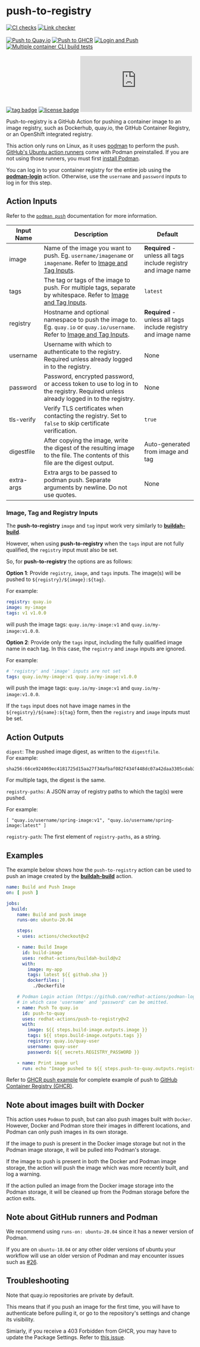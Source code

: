 # push-to-registry

[![CI checks](https://github.com/redhat-actions/push-to-registry/workflows/CI%20checks/badge.svg)](https://github.com/redhat-actions/push-to-registry/actions?query=workflow%3A%22CI+checks%22)
[![Link checker](https://github.com/redhat-actions/push-to-registry/workflows/Link%20checker/badge.svg)](https://github.com/redhat-actions/push-to-registry/actions?query=workflow%3A%22Link+checker%22)
<br><br>
[![Push to Quay.io](https://github.com/redhat-actions/push-to-registry/actions/workflows/quay-push.yaml/badge.svg)](https://github.com/redhat-actions/push-to-registry/actions/workflows/quay-push.yaml)
[![Push to GHCR](https://github.com/redhat-actions/push-to-registry/actions/workflows/ghcr-push.yaml/badge.svg)](https://github.com/redhat-actions/push-to-registry/actions/workflows/ghcr-push.yaml)
[![Login and Push](https://github.com/redhat-actions/push-to-registry/workflows/Login%20and%20Push/badge.svg)](https://github.com/redhat-actions/push-to-registry/actions?query=workflow%3A%22Login+and+Push%22)
[![Multiple container CLI build tests](https://github.com/redhat-actions/push-to-registry/workflows/Multiple%20container%20CLI%20build%20tests/badge.svg)](https://github.com/redhat-actions/push-to-registry/actions?query=workflow%3A%22Multiple+container+CLI+build+tests%22)
<br><br>
[![tag badge](https://img.shields.io/github/v/tag/redhat-actions/push-to-registry)](https://github.com/redhat-actions/push-to-registry/tags)
[![license badge](https://img.shields.io/github/license/redhat-actions/push-to-registry)](./LICENSE)
[![size badge](https://img.shields.io/github/size/redhat-actions/push-to-registry/dist/index.js)](./dist)

Push-to-registry is a GitHub Action for pushing a container image to an image registry, such as Dockerhub, quay&#46;io, the GitHub Container Registry, or an OpenShift integrated registry.

This action only runs on Linux, as it uses [podman](https://github.com/containers/Podman) to perform the push. [GitHub's Ubuntu action runners](https://github.com/actions/virtual-environments#available-environments) come with Podman preinstalled. If you are not using those runners, you must first [install Podman](https://podman.io/getting-started/installation).

You can log in to your container registry for the entire job using the [**podman-login**](https://github.com/redhat-actions/podman-login) action. Otherwise, use the `username` and `password` inputs to log in for this step.

## Action Inputs

Refer to the [`podman push`](http://docs.podman.io/en/latest/markdown/podman-manifest-push.1.html) documentation for more information.

| Input Name | Description | Default |
| ---------- | ----------- | ------- |
| image	| Name of the image you want to push. Eg. `username/imagename` or `imagename`. Refer to [Image and Tag Inputs](https://github.com/redhat-actions/push-to-registry#image-tag-inputs). | **Required** - unless all tags include registry and image name
| tags | The tag or tags of the image to push. For multiple tags, separate by whitespace. Refer to [Image and Tag Inputs](https://github.com/redhat-actions/push-to-registry#image-tag-inputs). | `latest`
| registry | Hostname and optional namespace to push the image to. Eg. `quay.io` or `quay.io/username`. Refer to [Image and Tag Inputs](https://github.com/redhat-actions/push-to-registry#image-tag-inputs). | **Required** - unless all tags include registry and image name
| username | Username with which to authenticate to the registry. Required unless already logged in to the registry. | None
| password | Password, encrypted password, or access token to use to log in to the registry. Required unless already logged in to the registry. | None
| tls-verify | Verify TLS certificates when contacting the registry. Set to `false` to skip certificate verification. | `true`
| digestfile | After copying the image, write the digest of the resulting image to the file. The contents of this file are the digest output. | Auto-generated from image and tag
| extra-args | Extra args to be passed to podman push. Separate arguments by newline. Do not use quotes. | None

<a id="image-tag-inputs"></a>

### Image, Tag and Registry Inputs
The **push-to-registry** `image` and `tag` input work very similarly to [**buildah-build**](https://github.com/redhat-actions/buildah-build#image-tag-inputs).

However, when using **push-to-registry** when the `tags` input are not fully qualified, the `registry` input must also be set.

So, for **push-to-registry** the options are as follows:

**Option 1**: Provide `registry`, `image`, and `tags` inputs. The image(s) will be pushed to `${registry}/${image}:${tag}`.

For example:
```yaml
registry: quay.io
image: my-image
tags: v1 v1.0.0
```
will push the image tags: `quay.io/my-image:v1` and `quay.io/my-image:v1.0.0`.

**Option 2**: Provide only the `tags` input, including the fully qualified image name in each tag. In this case, the `registry` and `image` inputs are ignored.

For example:
```yaml
# 'registry' and 'image' inputs are not set
tags: quay.io/my-image:v1 quay.io/my-image:v1.0.0
```
will push the image tags: `quay.io/my-image:v1` and `quay.io/my-image:v1.0.0`.

If the `tags` input does not have image names in the `${registry}/${name}:${tag}` form, then the `registry` and `image` inputs must be set.

## Action Outputs

`digest`: The pushed image digest, as written to the `digestfile`.<br>
For example:
```
sha256:66ce924069ec4181725d15aa27f34afbaf082f434f448dc07a42daa3305cdab3
```

For multiple tags, the digest is the same.

`registry-paths`: A JSON array of registry paths to which the tag(s) were pushed.<br>

For example:

```
[ "quay.io/username/spring-image:v1", "quay.io/username/spring-image:latest" ]
```

`registry-path`: The first element of `registry-paths`, as a string.

## Examples

The example below shows how the `push-to-registry` action can be used to push an image created by the [**buildah-build**](https://github.com/redhat-actions/buildah-build) action.

```yaml
name: Build and Push Image
on: [ push ]

jobs:
  build:
    name: Build and push image
    runs-on: ubuntu-20.04

    steps:
    - uses: actions/checkout@v2

    - name: Build Image
      id: build-image
      uses: redhat-actions/buildah-build@v2
      with:
        image: my-app
        tags: latest ${{ github.sha }}
        dockerfiles: |
          ./Dockerfile

    # Podman Login action (https://github.com/redhat-actions/podman-login) also be used to log in,
    # in which case 'username' and 'password' can be omitted.
    - name: Push To quay.io
      id: push-to-quay
      uses: redhat-actions/push-to-registry@v2
      with:
        image: ${{ steps.build-image.outputs.image }}
        tags: ${{ steps.build-image.outputs.tags }}
        registry: quay.io/quay-user
        username: quay-user
        password: ${{ secrets.REGISTRY_PASSWORD }}

    - name: Print image url
      run: echo "Image pushed to ${{ steps.push-to-quay.outputs.registry-paths }}"
```

Refer to [GHCR push example](./.github/workflows/ghcr-push.yaml) for complete example of push to [GitHub Container Registry (GHCR)](https://docs.github.com/en/packages/working-with-a-github-packages-registry/working-with-the-container-registry).

## Note about images built with Docker

This action uses `Podman` to push, but can also push images built with `Docker`. However, Docker and Podman store their images in different locations, and Podman can only push images in its own storage.

If the image to push is present in the Docker image storage but not in the Podman image storage, it will be pulled into Podman's storage.

If the image to push is present in both the Docker and Podman image storage, the action will push the image which was more recently built, and log a warning.

If the action pulled an image from the Docker image storage into the Podman storage, it will be cleaned up from the Podman storage before the action exits.

## Note about GitHub runners and Podman
We recommend using `runs-on: ubuntu-20.04` since it has a newer version of Podman.

If you are on `ubuntu-18.04` or any other older versions of ubuntu your workflow will use an older version of Podman and may encounter issues such as [#26](https://github.com/redhat-actions/push-to-registry/issues/26).

## Troubleshooting
Note that quay.io repositories are private by default.<br>

This means that if you push an image for the first time, you will have to authenticate before pulling it, or go to the repository's settings and change its visibility.

Simiarly, if you receive a 403 Forbidden from GHCR, you may have to update the Package Settings. Refer to [this issue](https://github.com/redhat-actions/push-to-registry/issues/52).
